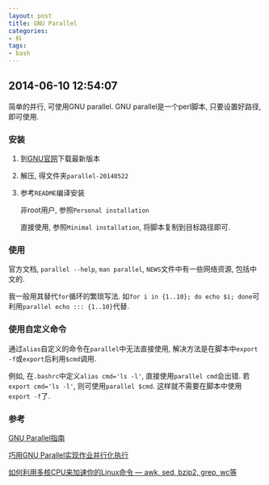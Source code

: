 ```yaml
---
layout: post
title: GNU Parallel
categories:
- 科
tags:
- bash
---
```


## 2014-06-10 12:54:07

简单的并行, 可使用GNU parallel. GNU parallel是一个perl脚本, 只要设置好路径, 即可使用.

### 安装

1. 到[GNU官网](http://www.gnu.org/software/parallel/)下载最新版本
2. 解压, 得文件夹`parallel-20140522`
3. 参考`README`编译安装

	非root用户, 参照`Personal installation`
	
	直接使用, 参照`Minimal installation`, 将脚本复制到目标路径即可.

### 使用

官方文档, `parallel --help`, `man parallel`, `NEWS`文件中有一些网络资源, 包括中文的.

我一般用其替代`for`循环的繁琐写法. 如`for i in {1..10}; do echo $i; done`可利用`parallel echo ::: {1..10}`代替.

### 使用自定义命令

通过`alias`自定义的命令在`parallel`中无法直接使用, 解决方法是在脚本中`export -f`或`export`后利用`$cmd`调用.

例如, 在`.bashrc`中定义`alias cmd='ls -l'`, 直接使用`parallel cmd`会出错. 若`export cmd='ls -l'`, 则可使用`parallel $cmd`. 这样就不需要在脚本中使用`export -f`了.

### 参考

[GNU Parallel指南](http://my.oschina.net/enyo/blog/271612)

[巧用GNU Parallel实现作业并行化执行](http://guiquanz.me/2013/02/12/gnu-parallel-intro/)

[如何利用多核CPU来加速你的Linux命令 — awk, sed, bzip2, grep, wc等](http://www.aqee.net/use-multiple-cpu-cores-with-your-linux-commands/)





